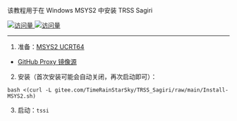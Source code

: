 该教程用于在 Windows MSYS2 中安装 TRSS Sagiri

[![访问量](https://visitor-badge.glitch.me/badge?page_id=TimeRainStarSky.TRSS_Sagiri-MSYS2&right_color=red&left_text=访%20问%20量) ![访问量](https://profile-counter.glitch.me/TimeRainStarSky-TRSS_Sagiri-MSYS2/count.svg)](https://msys2.org)

---

1. 准备：[MSYS2 UCRT64](https://msys2.org)

- [GitHub Proxy 镜像源](https://ghproxy.com/github.com/msys2/msys2-installer/releases/download/nightly-x86_64/msys2-x86_64-latest.exe)

2. 安装（首次安装可能会自动关闭，再次启动即可）：

```
bash <(curl -L gitee.com/TimeRainStarSky/TRSS_Sagiri/raw/main/Install-MSYS2.sh)
```

3. 启动：`tssi`
